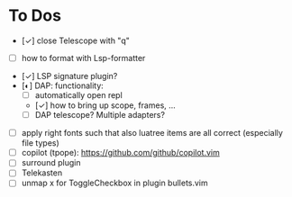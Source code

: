 
# To Dos

- [✓] close Telescope with "q"
- [ ] how to format with Lsp-formatter
- [✓] LSP signature plugin?
- [◐] DAP: functionality:
  - [ ] automatically open repl
  - [✓] how to bring up scope, frames, ...
  - [ ] DAP telescope? Multiple adapters?
- [ ] apply right fonts such that also luatree items are all correct (especially file types)
- [ ] copilot (tpope): https://github.com/github/copilot.vim
- [ ] surround plugin
- [ ] Telekasten
- [ ] unmap <leader>x for ToggleCheckbox in plugin bullets.vim
